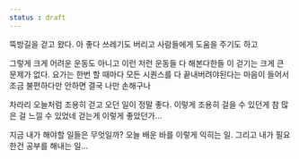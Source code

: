 ```yaml
---
status : draft
---
```


뚝방길을 걷고 왔다.
아 좋다
쓰레기도 버리고
사람들에게 도움을 주기도 하고

그렇게 크게 어려운 운동도 아니고
이런 저런 운동들 다 해본다한들
이 걷기는 크게 큰 문제가 없다.
요가는 한번 할 때마다
모든 시퀀스를 다 끝내버려야된다는 마음이 들어서
조금 불편하다만
안하면 결국 나만 손해구나

차라리 오늘처럼 조용히 걷고 오던 일이 정말 좋다.
이렇게 조용히 걸을 수 있던게
참 많은 걸 느낄 수 있었네
걷는게 이렇게 좋았던가...

지금 내가 해야할 일들은 무엇일까?
오늘 배운 바를 이렇게 익히는 일.
그리고 내가 필요한건
공부를 해내는 일...
